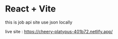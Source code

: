 # React + Vite

this is job api site use json locally 

live site : https://cheery-platypus-401b72.netlify.app/
